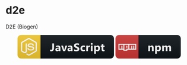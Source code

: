 # d2e
D2E (Biogen)


<p align="center">
 <img src="https://raw.githubusercontent.com/8bithemant/8bithemant/master/svg/dev/languages/js.svg" alt="Fail">
 <img src="https://raw.githubusercontent.com/8bithemant/8bithemant/master/svg/dev/services/npm.svg" alt="Fail">
</p>
